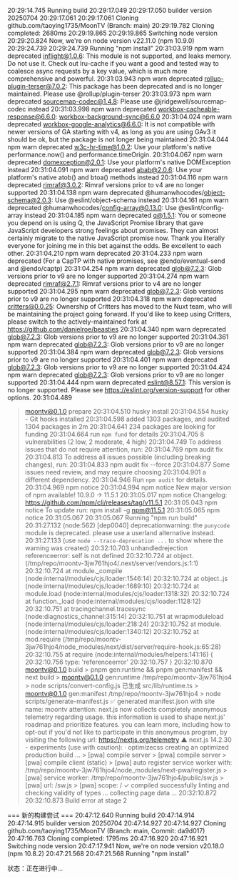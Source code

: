 20:29:14.745
Running build
20:29:17.049
20:29:17.050
builder version 20250704
20:29:17.061
20:29:17.061
Cloning github.com/taoying1735/MoonTV (Branch: main)
20:29:19.782
Cloning completed: 2680ms
20:29:19.865
20:29:19.865
Switching node version
20:29:20.824
Now, we're on node version v22.11.0 (npm 10.9.0)
20:29:24.739
20:29:24.739
Running "npm install"
20:31:03.919
npm warn deprecated inflight@1.0.6: This module is not supported, and leaks memory. Do not use it. Check out lru-cache if you want a good and tested way to coalesce async requests by a key value, which is much more comprehensive and powerful.
20:31:03.943
npm warn deprecated rollup-plugin-terser@7.0.2: This package has been deprecated and is no longer maintained. Please use @rollup/plugin-terser
20:31:03.973
npm warn deprecated sourcemap-codec@1.4.8: Please use @jridgewell/sourcemap-codec instead
20:31:03.998
npm warn deprecated workbox-cacheable-response@6.6.0: workbox-background-sync@6.6.0
20:31:04.024
npm warn deprecated workbox-google-analytics@6.6.0: It is not compatible with newer versions of GA starting with v4, as long as you are using GAv3 it should be ok, but the package is not longer being maintained
20:31:04.044
npm warn deprecated w3c-hr-time@1.0.2: Use your platform's native performance.now() and performance.timeOrigin.
20:31:04.067
npm warn deprecated domexception@2.0.1: Use your platform's native DOMException instead
20:31:04.091
npm warn deprecated abab@2.0.6: Use your platform's native atob() and btoa() methods instead
20:31:04.116
npm warn deprecated rimraf@3.0.2: Rimraf versions prior to v4 are no longer supported
20:31:04.138
npm warn deprecated @humanwhocodes/object-schema@2.0.3: Use @eslint/object-schema instead
20:31:04.161
npm warn deprecated @humanwhocodes/config-array@0.13.0: Use @eslint/config-array instead
20:31:04.185
npm warn deprecated q@1.5.1: You or someone you depend on is using Q, the JavaScript Promise library that gave JavaScript developers strong feelings about promises. They can almost certainly migrate to the native JavaScript promise now. Thank you literally everyone for joining me in this bet against the odds. Be excellent to each other.
20:31:04.210
npm warn deprecated
20:31:04.233
npm warn deprecated (For a CapTP with native promises, see @endo/eventual-send and @endo/captp)
20:31:04.254
npm warn deprecated glob@7.2.3: Glob versions prior to v9 are no longer supported
20:31:04.274
npm warn deprecated rimraf@2.7.1: Rimraf versions prior to v4 are no longer supported
20:31:04.295
npm warn deprecated glob@7.2.3: Glob versions prior to v9 are no longer supported
20:31:04.318
npm warn deprecated critters@0.0.25: Ownership of Critters has moved to the Nuxt team, who will be maintaining the project going forward. If you'd like to keep using Critters, please switch to the actively-maintained fork at https://github.com/danielroe/beasties
20:31:04.340
npm warn deprecated glob@7.2.3: Glob versions prior to v9 are no longer supported
20:31:04.361
npm warn deprecated glob@7.2.3: Glob versions prior to v9 are no longer supported
20:31:04.384
npm warn deprecated glob@7.2.3: Glob versions prior to v9 are no longer supported
20:31:04.401
npm warn deprecated glob@7.2.3: Glob versions prior to v9 are no longer supported
20:31:04.424
npm warn deprecated glob@7.2.3: Glob versions prior to v9 are no longer supported
20:31:04.444
npm warn deprecated eslint@8.57.1: This version is no longer supported. Please see https://eslint.org/version-support for other options.
20:31:04.489
> moontv@0.1.0 prepare
20:31:04.510
> husky install
20:31:04.554
husky - Git hooks installed
20:31:04.598
added 1303 packages, and audited 1304 packages in 2m
20:31:04.641
234 packages are looking for funding
20:31:04.664
run `npm fund` for details
20:31:04.705
8 vulnerabilities (2 low, 2 moderate, 4 high)
20:31:04.749
To address issues that do not require attention, run:
20:31:04.769
npm audit fix
20:31:04.813
To address all issues possible (including breaking changes), run:
20:31:04.833
npm audit fix --force
20:31:04.877
Some issues need review, and may require choosing
20:31:04.901
a different dependency.
20:31:04.946
Run `npm audit` for details.
20:31:04.969
npm notice
20:31:04.994
npm notice New major version of npm available! 10.9.0 -> 11.5.1
20:31:05.017
npm notice Changelog: https://github.com/npm/cli/releases/tag/v11.5.1
20:31:05.043
npm notice To update run: npm install -g npm@11.5.1
20:31:05.065
npm notice
20:31:05.067
20:31:05.067
Running "npm run build"
20:31:27.132
(node:562) [dep0040] deprecationwarning: the `punycode` module is deprecated. please use a userland alternative instead.
20:31:27.133
(use `node --trace-deprecation ...` to show where the warning was created)
20:32:10.703
unhandledrejection referenceerror: self is not defined
20:32:10.724
    at object.<anonymous> (/tmp/repo/moontv-3jw761hjo4/.next/server/vendors.js:1:1)
20:32:10.724
    at module._compile (node:internal/modules/cjs/loader:1546:14)
20:32:10.724
    at object..js (node:internal/modules/cjs/loader:1689:10)
20:32:10.724
    at module.load (node:internal/modules/cjs/loader:1318:32)
20:32:10.724
    at function._load (node:internal/modules/cjs/loader:1128:12)
20:32:10.751
    at tracingchannel.tracesync (node:diagnostics_channel:315:14)
20:32:10.751
    at wrapmoduleload (node:internal/modules/cjs/loader:218:24)
20:32:10.752
    at module.<anonymous> (node:internal/modules/cjs/loader:1340:12)
20:32:10.752
    at mod.require (/tmp/repo/moontv-3jw761hjo4/node_modules/next/dist/server/require-hook.js:65:28)
20:32:10.755
    at require (node:internal/modules/helpers:141:16) {
20:32:10.756
  type: 'referenceerror'
20:32:10.757
}
20:32:10.870
> moontv@0.1.0 build > pnpm gen:runtime && pnpm gen:manifest && next build > moontv@0.1.0 gen:runtime /tmp/repo/moontv-3jw761hjo4 > node scripts/convert-config.js 已生成 src/lib/runtime.ts > moontv@0.1.0 gen:manifest /tmp/repo/moontv-3jw761hjo4 > node scripts/generate-manifest.js ✅ generated manifest.json with site name: moontv attention: next.js now collects completely anonymous telemetry regarding usage. this information is used to shape next.js' roadmap and prioritize features. you can learn more, including how to opt-out if you'd not like to participate in this anonymous program, by visiting the following url: https://nextjs.org/telemetry ▲ next.js 14.2.30 - experiments (use with caution): · optimizecss creating an optimized production build ... > [pwa] compile server > [pwa] compile server > [pwa] compile client (static) > [pwa] auto register service worker with: /tmp/repo/moontv-3jw761hjo4/node_modules/next-pwa/register.js > [pwa] service worker: /tmp/repo/moontv-3jw761hjo4/public/sw.js > [pwa] url: /sw.js > [pwa] scope: / ✓ compiled successfully linting and checking validity of types ... collecting page data ...
20:32:10.872
20:32:10.873
Build error at stage 2

=== 新的构建尝试 ===
20:47:12.640 
Running build 
20:47:14.914 
20:47:14.915 
builder version 20250704 
20:47:14.927 
20:47:14.927 
Cloning github.com/taoying1735/MoonTV (Branch: main, Commit: da9d017) 
20:47:16.763 
Cloning completed: 1795ms 
20:47:16.920 
20:47:16.921 
Switching node version 
20:47:17.941 
Now, we're on node version v20.18.0 (npm 10.8.2) 
20:47:21.568 
20:47:21.568 
Running "npm install"

状态：正在进行中...